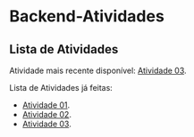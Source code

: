 # Backend-Atividades

## Lista de Atividades

Atividade mais recente disponível: [Atividade 03](Atividades/Atividade%2003%20-%2003-06-25/).

Lista de Atividades já feitas:

- [Atividade 01](Atividades/Atividade%2001%20-%2022-04-25/).
- [Atividade 02](Atividades/Atividade%2002%20-%2027-05-25/).
- [Atividade 03](Atividades/Atividade%2003%20-%2003-06-25/).
